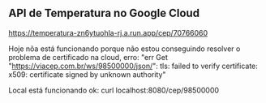 ## API de Temperatura no Google Cloud

https://temperatura-zn6ytuohla-rj.a.run.app/cep/70766060

Hoje nõa está funcionando porque não estou conseguindo resolver o problema de certificado na cloud, erro:
 "err Get "https://viacep.com.br/ws/98500000/json/": tls: failed to verify certificate: x509: certificate signed by unknown authority"

 Local está funcionando ok: curl localhost:8080/cep/98500000
 